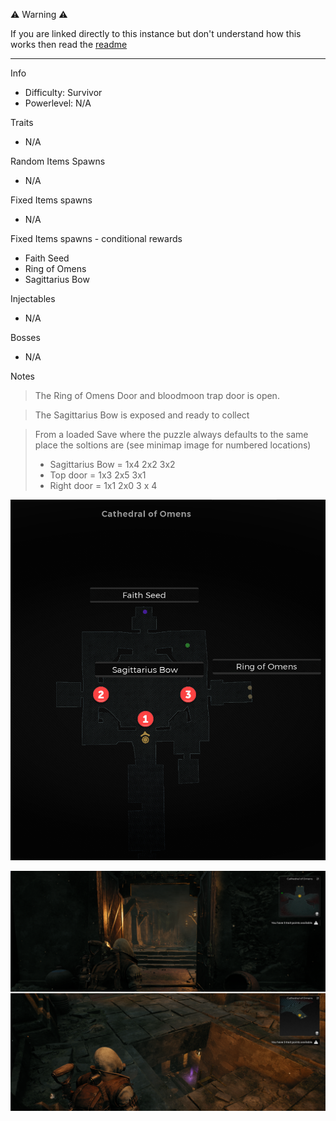 ⚠️ Warning ⚠️

If you are linked directly to this instance but don't understand how this works then read the [readme](https://github.com/razeedazee/remnant2-instances/blob/main/README.md)

<hr>

Info

- Difficulty: Survivor
- Powerlevel: N/A

Traits

- N/A

Random Items Spawns

- N/A

Fixed Items spawns

- N/A

Fixed Items spawns - conditional rewards

- Faith Seed
- Ring of Omens
- Sagittarius Bow

Injectables

- N/A

Bosses

- N/A

Notes

> The Ring of Omens Door and bloodmoon trap door is open.

> The Sagittarius Bow is exposed and ready to collect

> From a loaded Save where the puzzle always defaults to the same place the soltions are (see minimap image for numbered locations)
>
> - Sagittarius Bow = 1x4 2x2 3x2
> - Top door = 1x3 2x5 3x1
> - Right door = 1x1 2x0 3 x 4

![](info/mini-map.png)

![](info/info.png)
